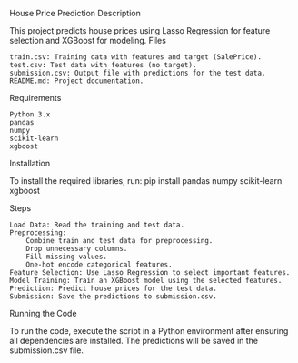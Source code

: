 House Price Prediction
Description

This project predicts house prices using Lasso Regression for feature selection and XGBoost for modeling.
Files

    train.csv: Training data with features and target (SalePrice).
    test.csv: Test data with features (no target).
    submission.csv: Output file with predictions for the test data.
    README.md: Project documentation.

Requirements

    Python 3.x
    pandas
    numpy
    scikit-learn
    xgboost

Installation

To install the required libraries, run:
  pip install pandas numpy scikit-learn xgboost

Steps

    Load Data: Read the training and test data.
    Preprocessing:
        Combine train and test data for preprocessing.
        Drop unnecessary columns.
        Fill missing values.
        One-hot encode categorical features.
    Feature Selection: Use Lasso Regression to select important features.
    Model Training: Train an XGBoost model using the selected features.
    Prediction: Predict house prices for the test data.
    Submission: Save the predictions to submission.csv.

Running the Code

To run the code, execute the script in a Python environment after ensuring all dependencies are installed. The predictions will be saved in the submission.csv file.
